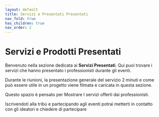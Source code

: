 ```yaml
---
layout: default
title: Servizi e Presentati Presentati
nav_fold: true
has_children: true
nav_order: 2
---
```


# Servizi e Prodotti Presentati 

Benvenuto nella sezione dedicata ai **Servizi Presentati**. Qui puoi trovare i servizi che hanno presentato i professionisti durante gli eventi.


Durante le riunioni, la presentazione generale del servizio 2 minuti
 e come può essere utile in un progetto viene filmata e caricata in questa sezione. 

Questo spazio è pensato per Mostrare I servizi offerti dai professionisti.

Iscrivendoti alla tribù e partecipando agli eventi potrai metterti in contatto con gli ideatori e chiedere di partecipare

